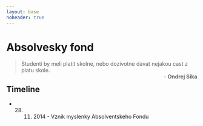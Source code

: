 ```yaml
---
layout: base
noheader: true
---
```


# Absolvesky fond

> Studenti by meli platit skolne, nebo dozivotne davat nejakou cast z platu skole.
> <br><span style="float: right;">- __Ondrej Sika__</span>


## Timeline

* 28. 11. 2014 - Vznik myslenky Absolventskeho Fondu

